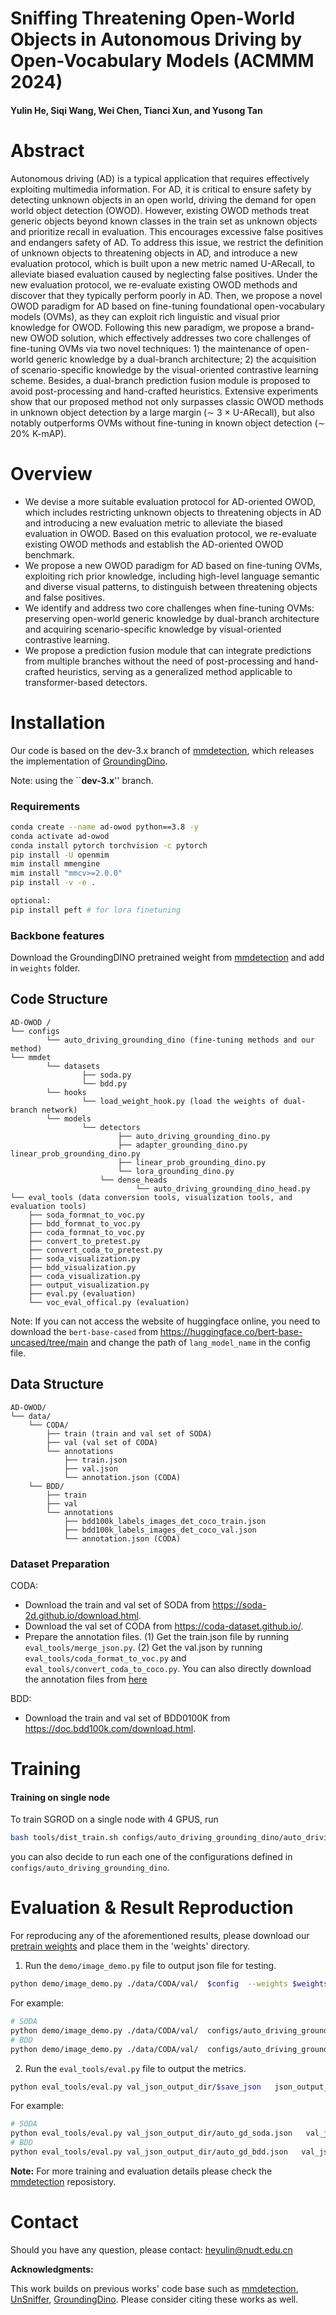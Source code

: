 # Sniffing Threatening Open-World Objects in Autonomous Driving by Open-Vocabulary Models (ACMMM 2024)

<!-- [`Paper`](https://arxiv.org/abs/2212.01424)  -->

#### Yulin He, Siqi Wang, Wei Chen, Tianci Xun, and Yusong Tan


# Abstract

Autonomous driving (AD) is a typical application that requires effectively exploiting multimedia information. 
For AD, it is critical to ensure safety by detecting unknown objects in an open world, driving the demand for open world object detection (OWOD).
However, existing OWOD methods treat generic objects beyond known classes in the train set as unknown objects and prioritize recall in evaluation.
This encourages excessive false positives and endangers safety of AD. To address this issue, we restrict the definition of unknown objects to threatening objects in AD, and introduce a new evaluation protocol, which is built upon a new metric named U-ARecall, to alleviate biased evaluation caused by neglecting false positives.
Under the new evaluation protocol, we re-evaluate existing OWOD methods and discover that they typically perform poorly in AD.
Then, we propose a novel OWOD paradigm for AD based on fine-tuning foundational open-vocabulary models (OVMs), as they can exploit rich linguistic and visual prior knowledge for OWOD. 
Following this new paradigm, we propose a brand-new OWOD solution, which effectively addresses two core challenges of fine-tuning OVMs via two novel techniques: 1) the maintenance of open-world generic knowledge by a dual-branch architecture; 2) the acquisition of scenario-specific knowledge by the visual-oriented contrastive learning scheme.
Besides, a dual-branch prediction fusion module is proposed to avoid post-processing and hand-crafted heuristics.
Extensive experiments show that our proposed method not only surpasses classic OWOD methods in unknown object detection by a large margin ($\sim$ 3 $\times$ U-ARecall), but also notably outperforms OVMs without fine-tuning in known object detection ($\sim$ 20\% K-mAP).

# Overview

- We devise a more suitable evaluation protocol for AD-oriented OWOD, which includes restricting unknown objects to threatening objects in AD and introducing a new evaluation metric to alleviate the biased evaluation in OWOD. Based on this evaluation protocol, we re-evaluate existing OWOD methods and establish the AD-oriented OWOD benchmark.
- We propose a new OWOD paradigm for AD based on fine-tuning OVMs, exploiting rich prior knowledge, including high-level language semantic and diverse visual patterns, to distinguish between threatening objects and false positives.  
- We identify and address two core challenges when fine-tuning OVMs: preserving open-world generic knowledge by dual-branch architecture and acquiring scenario-specific knowledge by visual-oriented contrastive learning.
- We propose a prediction fusion module that can integrate predictions from multiple branches without the need of post-processing and hand-crafted heuristics, serving as a generalized method applicable to transformer-based detectors.

# Installation
Our code is based on the dev-3.x branch of [mmdetection](http://github.com/open-mmlab/mmdetection/tree/dev-3.x), which releases the implementation of [GroundingDino](https://github.com/IDEA-Research/GroundingDINO.git).

Note: using the ``**dev-3.x**'' branch.
### Requirements

```bash
conda create --name ad-owod python==3.8 -y
conda activate ad-owod
conda install pytorch torchvision -c pytorch
pip install -U openmim
mim install mmengine
mim install "mmcv>=2.0.0"
pip install -v -e .

optional:
pip install peft # for lora finetuning
```

### Backbone features

Download the GroundingDINO pretrained weight from [mmdetection](http://github.com/open-mmlab/mmdetection/tree/dev-3.x) and add in `weights` folder.

## Code Structure
```
AD-OWOD /
└── configs
        └── auto_driving_grounding_dino (fine-tuning methods and our method)
└── mmdet 
        └── datasets
                ├── soda.py
                └── bdd.py
        └── hooks
                └── load_weight_hook.py (load the weights of dual-branch network)
        └── models
                └── detectors
                        ├── auto_driving_grounding_dino.py
                        ├── adapter_grounding_dino.py linear_prob_grounding_dino.py 
                        ├── linear_prob_grounding_dino.py
                        └── lora_grounding_dino.py
                    └── dense_heads 
                            └── auto_driving_grounding_dino_head.py
└── eval_tools (data conversion tools, visualization tools, and evaluation tools)
    ├── soda_formnat_to_voc.py 
    ├── bdd_formnat_to_voc.py 
    ├── coda_formnat_to_voc.py 
    ├── convert_to_pretest.py 
    ├── convert_coda_to_pretest.py 
    ├── soda_visualization.py 
    ├── bdd_visualization.py 
    ├── coda_visualization.py 
    ├── output_visualization.py 
    ├── eval.py (evaluation) 
    └── voc_eval_offical.py (evaluation)

```
Note: If you can not access the website of huggingface online, you need to download the `bert-base-cased` from https://huggingface.co/bert-base-uncased/tree/main and change the path of `lang_model_name` in the config file.
## Data Structure
```
AD-OWOD/
└── data/
    └── CODA/
        ├── train (train and val set of SODA)
        ├── val (val set of CODA)
        └── annotations
            ├── train.json
            ├── val.json
            └── annotation.json (CODA)
    └── BDD/
        ├── train
        ├── val
        └── annotations
            ├── bdd100k_labels_images_det_coco_train.json
            ├── bdd100k_labels_images_det_coco_val.json
            └── annotation.json (CODA)
```
### Dataset Preparation

CODA:
- Download the train and val set of SODA from https://soda-2d.github.io/download.html.
- Download the val set of CODA from https://coda-dataset.github.io/.
- Prepare the annotation files. (1) Get the train.json file by running `eval_tools/merge_json.py`. (2) Get the val.json by running `eval_tools/coda_format_to_voc.py` and `eval_tools/convert_coda_to_coco.py`. You can also directly download the annotation files from [here](https://drive.google.com/file/d/1YskzEbtRqrjYzic5roWPEGqtDH7cXFJS)

BDD:
- Download the train and val set of BDD0100K from https://doc.bdd100k.com/download.html.


# Training

#### Training on single node

To train SGROD on a single node with 4 GPUS, run
```bash
bash tools/dist_train.sh configs/auto_driving_grounding_dino/auto_driving_grounding_dino_swin-t_16xb2_1x_soda.py    4
```
you can also decide to run each one of the configurations defined in ``configs/auto_driving_grounding_dino``.


# Evaluation & Result Reproduction

For reproducing any of the aforementioned results, please download our [pretrain weights](https://drive.google.com/file/d/1YI33ZGUfNHT0dKS3LwmpsbNHphGdxRbL) and place them in the 
'weights' directory. 

1. Run the `demo/image_demo.py` file to output json file for testing.
```bash
python demo/image_demo.py ./data/CODA/val/  $config  --weights $weights  --texts "$text_prompts" --no-save-pred --no-save-vis --save-json-path ./val_json_output_dir/$save_json
```
For example:
```bash
# SODA
python demo/image_demo.py ./data/CODA/val/  configs/auto_driving_grounding_dino/auto_driving_grounding_dino_swin-t_16xb2_1x_soda.py  --weights weights/auto_gd_soda.pth   --texts "pedestrian . cyclist . car . truck . bus . tricycle . vehicle . roadblock . obstacle ." --no-save-pred --no-save-vis --save-json-path ./val_json_output_dir/auto_gd_soda.json
# BDD
python demo/image_demo.py ./data/CODA/val/  configs/auto_driving_grounding_dino/auto_driving_grounding_dino_swin-t_16xb2_1x_bdd.py  --weights weights/auto_gd_bdd.pth   --texts "person . rider . car . bus . truck . bike . motor . traffic light . traffic sign . train . vehicle . roadblock . obstacle ." --no-save-pred --no-save-vis --save-json-path ./val_json_output_dir/auto_gd_bdd.json
```

2. Run the `eval_tools/eval.py` file to output the metrics.
```bash
python eval_tools/eval.py val_json_output_dir/$save_json   json_output_dir/annotations.json 0. $data
```
For example:
```bash
# SODA
python eval_tools/eval.py val_json_output_dir/auto_gd_soda.json   val_json_output_dir/annotations.json 0. soda
# BDD
python eval_tools/eval.py val_json_output_dir/auto_gd_bdd.json   val_json_output_dir/annotations.json 0. bdd
```

<!-- ```
SGROD/
└── checkpoints/
    ├── MOWODB/
    |   └── t1 checkpoint0040.pth
        └── t2_ft checkpoint0110.pth
        └── t3_ft checkpoint0180.pth
        └── t4_ft checkpoint0260.pth
    └── SOWODB/
        └── t1 checkpoint0040.pth
        └── t2_ft checkpoint0120.pth
        └── t3_ft checkpoint0200.pth
        └── t4_ft checkpoint0300.pth
``` -->


**Note:**
For more training and evaluation details please check the [mmdetection](http://github.com/open-mmlab/mmdetection/tree/dev-3.x) reposistory.




<!-- # Citation

If you use PROB, please consider citing:

```
@misc{zohar2022prob,
  author = {Zohar, Orr and Wang, Kuan-Chieh and Yeung, Serena},
  title = {PROB: Probabilistic Objectness for Open World Object Detection},
  publisher = {arXiv},
  year = {2022}
}
``` -->

# Contact

Should you have any question, please contact: heyulin@nudt.edu.cn

**Acknowledgments:**

This work builds on previous works' code base such as [mmdetection](http://github.com/open-mmlab/mmdetection/tree/dev-3.x), [UnSniffer](https://github.com/Went-Liang/UnSniffer), [GroundingDino](https://github.com/IDEA-Research/GroundingDINO.git). Please consider citing these works as well.

